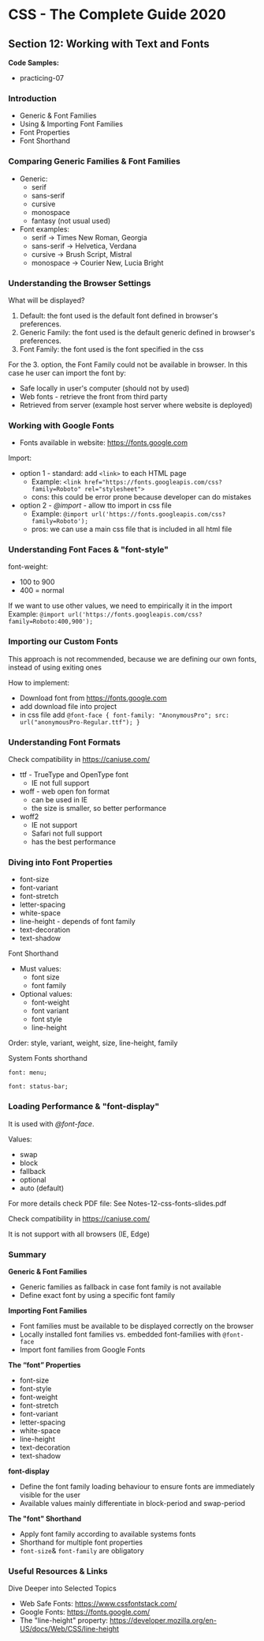 # CSS - The Complete Guide 2020

## Section 12: Working with Text and Fonts

__Code Samples:__
- practicing-07


### Introduction

- Generic & Font Families
- Using & Importing Font Families
- Font Properties
- Font Shorthand


### Comparing Generic Families & Font Families
- Generic:
    - serif
    - sans-serif
    - cursive
    - monospace
    - fantasy (not usual used)
- Font examples:
    - serif         -> Times New Roman, Georgia
    - sans-serif    -> Helvetica, Verdana
    - cursive       -> Brush Script, Mistral
    - monospace     -> Courier New, Lucia Bright


### Understanding the Browser Settings

What will be displayed?
1. Default: the font used is the default font defined in browser's preferences.
2. Generic Family: the font used is the default generic defined in browser's preferences.
3. Font Family: the font used is the font specified in the css

For the 3. option, the Font Family could not be available in browser.
In this case he user can import the font by:
- Safe locally in user's computer (should not by used)
- Web fonts - retrieve the front from third party
- Retrieved from server (example host server where website is deployed)


### Working with Google Fonts
- Fonts available in website: https://fonts.google.com

Import:
- option 1 - standard: add `<link>` to each HTML page
    - Example: `<link href="https://fonts.googleapis.com/css?family=Roboto" rel="stylesheet">`
    - cons: this could be error prone because developer can do mistakes
- option 2 - _@import_ - allow tto import in css file
    - Example: `@import url('https://fonts.googleapis.com/css?family=Roboto');`
    - pros: we can use a main css file that is included in all html file

### Understanding Font Faces & "font-style"
font-weight:
- 100 to 900
- 400 = normal

If we want to use other values, we need to empirically it in the import
Example: `@import url('https://fonts.googleapis.com/css?family=Roboto:400,900');`


### Importing our Custom Fonts

This approach is not recommended, because we are defining our own fonts, instead of using exiting ones

How to implement:
- Download font from https://fonts.google.com
- add download file into project
- in css file add `@font-face {
       font-family: "AnonymousPro";
       src: url("anonymousPro-Regular.ttf");
    }`


### Understanding Font Formats

Check compatibility in https://caniuse.com/

- ttf - TrueType and OpenType font
    - IE not full support
- woff - web open fon format
    - can be used in IE
    - the size is smaller, so better performance
- woff2
    - IE not support
    - Safari not full support
    - has the best performance


### Diving into Font Properties
- font-size
- font-variant
- font-stretch
- letter-spacing
- white-space
- line-height - depends of font family
- text-decoration
- text-shadow

Font Shorthand
- Must values:
    - font size
    - font family
- Optional values:
    - font-weight
    - font variant
    - font style
    - line-height

Order: style, variant, weight, size, line-height, family

System Fonts shorthand
```
font: menu;
```
```
font: status-bar;
```


### Loading Performance & "font-display"

It is used with _@font-face_.

Values:
- swap
- block
- fallback
- optional
- auto (default)

For more details check PDF file: See Notes-12-css-fonts-slides.pdf

Check compatibility in https://caniuse.com/

It is not support with all browsers (IE, Edge)


### Summary

__Generic & Font Families__
- Generic families as fallback in case font family is not available
- Define exact font by using a specific font family

__Importing Font Families__
- Font families must be available to be displayed correctly on the browser
- Locally installed font families vs. embedded font-families with `@font-face`
- Import font families from Google Fonts

__The “font” Properties__
- font-size
- font-style
- font-weight
- font-stretch
- font-variant
- letter-spacing
- white-space
- line-height
- text-decoration
- text-shadow

__font-display__
- Define the font family loading behaviour to ensure fonts are immediately visible for the user
- Available values mainly differentiate in block-period and swap-period

__The "font" Shorthand__
- Apply font family according to available systems fonts
- Shorthand for multiple font properties
- `font-size`& `font-family` are obligatory


### Useful Resources & Links

Dive Deeper into Selected Topics
- Web Safe Fonts: https://www.cssfontstack.com/
- Google Fonts: https://fonts.google.com/
- The "line-height" property: https://developer.mozilla.org/en-US/docs/Web/CSS/line-height
